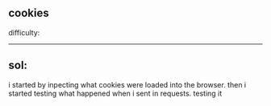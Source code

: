 ## cookies

difficulty:

---

## sol:

i started by inpecting what cookies were loaded into the browser. 
then i started testing what happened when i sent in requests.
testing it 
